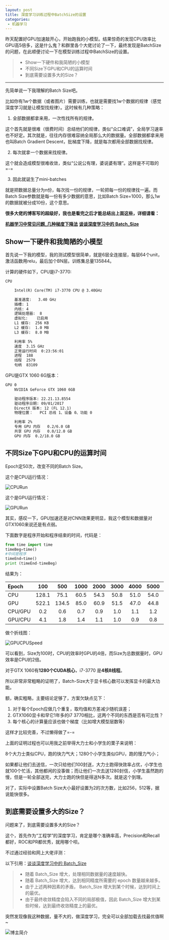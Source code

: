 ```yaml
---
layout: post
title: 深度学习训练过程中BatchSize的设置
categories:
 - 机器学习
---
```


昨天配置好GPU加速敲开心，开始跑我的小模型。结果惊奇的发现CPU效率比GPU高5倍多，这是什么鬼？和群里各个大佬讨论了一下，最终发现是BatchSize的问题，在此顺便讨论一下在模型训练过程中BatchSize的设置。
>* Show一下硬件和我简陋的小模型
>* 不同Size下GPU和CPU的运算时间
>* 到底需要设置多大的Size？

*** 

先简单说一下我理解的Batch Size吧。

比如你有1w个数据（或者图片）需要训练，也就是需要找1w个数据的规律（感觉深度学习就是让模型找规律）。这时候有几种策略：

1. 全部数据都拿来用，一次性找所有的规律。

这个首先就是很难（很费时间）总结他们的规律，类似“众口难调”，全局学习速率也不好定。其次就是，往往内存很难容纳全局那么大的数据量。全部数据都拿来用也叫Batch Gradient Descent，批梯度下降，就是每次都用全部数据找规律。

2. 每次就拿一个数据来找规律。

这个就会造成模型很难收敛，类似“公说公有理，婆说婆有理”。这样是不可取的=-=

3. 因此就诞生了mini-batches 

就是把数据总量分为n份，每次找一份的规律，一轮把每一份的规律找一遍。而Batch Size参数就是每一份有多少数据的意思，比如Batch Size=1000，那么1w的数据就被分成10份，这个意思。

**很多大佬的博客写的超级好，我也是看完之后才能总结出上面这些，详细请看：**

**[机器学习中常见问题_几种梯度下降法](https://blog.csdn.net/u010402786/article/details/51188876)**
**[谈谈深度学习中的 Batch_Size](https://blog.csdn.net/ycheng_sjtu/article/details/49804041)**

## Show一下硬件和我简陋的小模型

首先说一下我的模型，我的测试模型很简单，就是6层全连接层，每层64个unit，激活函数用relu，最后加个BN层。训练集总量135844。

计算的硬件如下，CPU是i7-3770:

```txt
CPU

	Intel(R) Core(TM) i7-3770 CPU @ 3.40GHz

	基准速度:	3.40 GHz
	插槽:	1
	内核:	4
	逻辑处理器:	8
	虚拟化:	已启用
	L1 缓存:	256 KB
	L2 缓存:	1.0 MB
	L3 缓存:	8.0 MB

	利用率	5%
	速度	3.15 GHz
	正常运行时间	0:23:56:01
	进程	188
	线程	2579
	句柄	83109
```

GPU是GTX 1060 6G版本：

```txt
GPU 0
	NVIDIA GeForce GTX 1060 6GB

	驱动程序版本:	22.21.13.8554
	驱动程序日期:	09/01/2017
	DirectX 版本:	12 (FL 12.1)
	物理位置：	PCI 总线 1、设备 0、功能 0

	利用率	2%
	专用 GPU 内存	0.2/6.0 GB
	共享 GPU 内存	0.0/12.0 GB
	GPU 内存	0.2/18.0 GB
```

## 不同Size下GPU和CPU的运算时间 ##

Epoch定50次，改变不同的Batch Size。

这个是CPU运行情况：

![CPURun](http://ow1kvhtif.bkt.clouddn.com/CPURun.PNG)

这个是GPU运行情况：

![GPURun](http://ow1kvhtif.bkt.clouddn.com/GPURun.PNG)

其实，感叹一下，GPU加速还是对CNN效果更明显，我这个模型和数据量对GTX1060来说还是有点弱。

下面数字是程序开始和程序结束的时间，代码是：

```python
from time import time
timeBeg=time()
#中间是程序
timeEnd=time()
print (timeEnd-timeBeg)
```

结果为：

| Epoch | 100 | 500 | 1000 | 2000 | 3000 | 4000 | 5000 | 6000 | 7000 | 8000 | 9000 | 10000 | 135844 |
| :---- | :----: | :----: | :----: | :----: | :----: | :----: | :----: | :----: | :----: | :----: |:----: |:----: |:----: |
| CPU  |  128.1   |  75.1   |  60.5   |  54.3   |  50.8   |  51.0   |  54.0   |  53.3   |  54.5   |  53.1   |  53.1   |  52.6   |  69.0 | 
| GPU  |  522.1   |  134.5   |  85.0   |  60.9   |  51.5   |  47.0   |  44.8   |  44.4   |  42.5   |  40.1   |  40.2   |  39.7   |  35.2 | 
| CPU/GPU  |  0.2   |  0.6   |  0.7   |  0.9   |  1.0   |  1.1   |  1.2   |  1.2   |  1.3   |  1.3   |  1.3   |  1.3   |  2.0 | 
| GPU/CPU  |  4.1   |  1.8   |  1.4   |  1.1   |  1.0   |  0.9   |  0.8   |  0.8   |  0.8   |  0.8   |  0.8   |  0.8   |  0.5 | 

做个折线图：

![GPUCPUSpeed](http://ow1kvhtif.bkt.clouddn.com/GPUCPUSpeed.png)

可以看到，Size为100时，CPU的效率时GPU的4倍，而Size为总数据量时，GPU效率是CPU的2倍。

对于GTX 1060有**1280个CUDA核心**，i7-3770 是**4核8线程**。

所以非常非常粗略的证明了，Batch-Size大于显卡核心数可以发挥显卡的最大功能。

额，确实粗略，主要结论足够了，方案欠缺点见下：
1. 对于每个Epoch应做几个重复，取均值和方差减少随机误差；
2. GTX1060显卡和早它1年多的i7 3770相比，这两个不同的东西是否有可比性？
3. 每个核心的计算量应该也做个梯度（比如增大模型层数等）

这样才比较完善，不过懒得做了=-=

上面的证明过程也可以用我之前举得大力士和小学生的栗子来说明：

8个大力士类似CPU，跑的快力气大；1280个小学生类似GPU，跑的慢力气小；

如果都让他们去送信，一次只给他们100封送，大力士跑得快效率占优，小学生也就100个忙活，其他都闲的没事做；而让他们一次去送1280封信，小学生虽然跑的慢，但是一轮全部送完，大力士跑的快但是得送N多次。就是这个到理。

对了，实际中设置Batch Size大小最好设置为2的次方数，比如256，512等，据说能快很多。

## 到底需要设置多大的Size？ ##

问题来了，到底需要设置多大的Size？

这个，首先作为“工程学”的深度学习，肯定是哪个准确率高，Precision和Recall都好，ROC和PR都优秀，就用哪个呗。

不过通过经验和网上大佬评测：

以下引用：[谈谈深度学习中的 Batch_Size](https://blog.csdn.net/ycheng_sjtu/article/details/49804041)

>* 随着 Batch_Size 增大，处理相同数据量的速度越快。
>* 随着 Batch_Size 增大，达到相同精度所需要的 epoch 数量越来越多。
>* 由于上述两种因素的矛盾， Batch_Size 增大到某个时候，达到时间上的最优。
>* 由于最终收敛精度会陷入不同的局部极值，因此 Batch_Size 增大到某些时候，达到最终收敛精度上的最优。

突然发现像我这种数据，量不大的，做深度学习，完全可以全部加载去找最优值啊~

![博主简介](http://ow1kvhtif.bkt.clouddn.com/%E9%A1%B5%E9%9D%A2%E5%BA%95%E9%83%A8logo.png)
